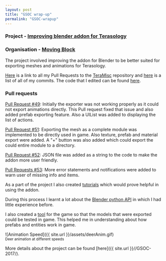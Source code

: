 ```yaml
---
layout: post
title: "GSOC wrap-up"
permalink: "GSOC-wrapup"
---
```


<style type="text/css">
	.page-header { color: #fff; text-align: center; background-color: #159957; background-image: linear-gradient(120deg, #1D976C, #93F9B9); }/*mojito*/
</style>
### Project - [Improving blender addon for Terasology](https://summerofcode.withgoogle.com/projects/#5727406135443456)
### Organisation - [Moving Block](https://github.com/MovingBlocks)

The project involved improving the addon for Blender to be better suited for exporting meshes and animations for Terasology.

[Here](https://github.com/MovingBlocks/TeraMisc/pulls?utf8=%E2%9C%93&q=is%3Apr%20author%3Akartikey0303%20) is a link to all my Pull Requests to the [TeraMisc](https://github.com/MovingBlocks/TeraMisc/) repository and [here](https://github.com/MovingBlocks/TeraMisc/commits?author=kartikey0303) is a list of all of my commits. The code that I edited can be found [here](https://github.com/MovingBlocks/TeraMisc/tree/master/blender_addons/io_md5_exporter).

### Pull requests
[Pull Request #49](https://github.com/MovingBlocks/TeraMisc/pull/49): Initially the exporter was not working properly as it could not export animations directly. This Pull request fixed that issue and also added prefab exporting feature. Also a UIList was added to displaying the list of actions.

[Pull Request #51](https://github.com/MovingBlocks/TeraMisc/pull/51): Exporting the mesh as a complete module was implemented to be directly used in game. Also texture, prefab and material export were added. A "+" button was also added which could export the could entire module to a directory.

[Pull Request #52](https://github.com/MovingBlocks/TeraMisc/pull/52): JSON file was added as a string to the code to make the addon more user friendly.

[Pull Requests #53](https://github.com/MovingBlocks/TeraMisc/pull/53): More error statements and notifications were added to warn user of missing info and items.


As a part of the project I also created [tutorials](https://github.com/Terasology/TutorialAssetSystem/wiki/Installing-Blender-Add-on) which would prove helpful in using the addon.

During this process I learnt a lot about the [Blender python API](https://docs.blender.org/api/current/) in which I had little experience before.

I also created a [tool](https://github.com/MovingBlocks/Terasology/pull/3070) for the game so that the models that were exported could be tested in game. This helped me in understanding about how prefabs and entities work in game.

![Animation Speed]({{ site.url }}/assets/deerAnim.gif)  
<small>Deer animation at different speeds</small>

More details about the project can be found [here]({{ site.url }}//GSOC-2017/).
